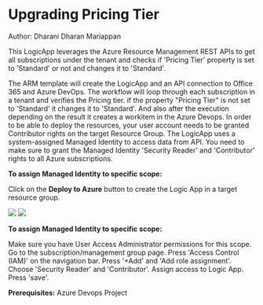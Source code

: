 # Upgrading Pricing Tier
Author: Dharani Dharan Mariappan

This LogicApp leverages the Azure Resource Management REST APIs to get all subscriptions under the tenant and checks if 'Pricing Tier' property is set to 'Standard' or not and changes it to 'Standard'.

The ARM template will create the LogicApp and an API connection to Office 365 and Azure DevOps. The workflow will loop through each subscription in a tenant and verifies the Pricing tier. if the property "Pricing Tier" is not set to 'Standard' it changes it to 'Standard'. And also after the execution depending on the result it creates a workitem in the Azure Devops. In order to be able to deploy the resources, your user account needs to be granted Contributor rights on the target Resource Group. The LogicApp uses a system-assigned Managed Identity to access data from API. You need to make sure to grant the Managed Identity 'Security Reader' and 'Contributor' rights to all Azure subscriptions.

**To assign Managed Identity to specific scope:**

Click on the **Deploy to Azure** button to create the Logic App in a target resource group.

<a href="https://portal.azure.com/#create/Microsoft.Template/uri/https%3A%2F%2Fraw.githubusercontent.com%2FAzure%2FAzure-Security-Center%2Fmaster%2FWorkflow%2520automation%2FUpgrade%20Pricing%20Tier/UpgradePricingTierForSubs_Template.json" target="_blank">
<img src="https://aka.ms/deploytoazurebutton"/></a>

<a href="https://portal.azure.us/#create/Microsoft.Template/uri/https://portal.azure.com/#create/Microsoft.Template/uri/https%3A%2F%2Fraw.githubusercontent.com%2FAzure%2FAzure-Security-Center%2Fmaster%2FWorkflow%2520automation%2FUpgrade%20Pricing%20Tier/UpgradePricingTierForSubs_Template.json" target="_blank">
<img src="https://aka.ms/deploytoazuregovbutton"/></a>

**To assign Managed Identity to specific scope:**

Make sure you have User Access Administrator permissions for this scope.
Go to the subscription/management group page.
Press 'Access Control (IAM)' on the navigation bar.
Press '+Add' and 'Add role assignment'.
Choose 'Security Reader' and 'Contributor'.
Assign access to Logic App.
Press 'save'.

**Prerequisites:**
Azure Devops Project



